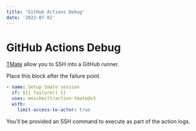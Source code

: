 ```yaml
---
title: 'GitHub Actions Debug'
date: '2022-07-01'
---
```


# GitHub Actions Debug

[TMate](https://github.com/marketplace/actions/debugging-with-tmate) allow you to SSH into a GitHub runner.

Place this block after the failure point.

```yaml
- name: Setup tmate session
  if: ${{ failure() }}
  uses: mxschmitt/action-tmate@v3
  with:
    limit-access-to-actor: true
```

You'll be provided an SSH command to execute as part of the action logs.
